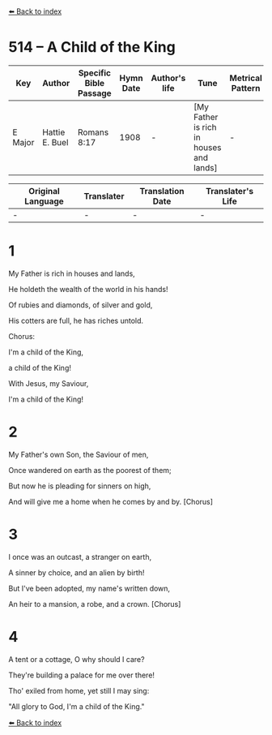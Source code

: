 [⬅️ Back to index](../README.md)

# 514 – A Child of the King

Key | Author   | Specific Bible Passage     |Hymn Date |Author's life |Tune |Metrical Pattern   |Composer/Source
-- | --------- | ---------------------------|----------|--------------|-----|-------------------|-------------  
E Major |Hattie E. Buel |Romans 8:17 |1908 |- |[My Father is rich in houses and lands] |- |Rev. John B. Sumner

Original Language | Translater | Translation Date   | Translater's Life  
----------------- | --------- | --------------------|-------------     
\- |- |- |-




# 1

My Father is rich in houses and lands,

He holdeth the wealth of the world in his hands!

Of rubies and diamonds, of silver and gold,

His cotters are full, he has riches untold.



Chorus:

I'm a child of the King,

a child of the King!

With Jesus, my Saviour,

I'm a child of the King!



# 2

My Father's own Son, the Saviour of men,

Once wandered on earth as the poorest of them;

But now he is pleading for sinners on high,

And will give me a home when he comes by and by.  [Chorus]



# 3

I once was an outcast, a stranger on earth,

A sinner by choice, and an alien by birth!

But I've been adopted, my name's written down,

An heir to a mansion, a robe, and a crown.  [Chorus]



# 4

A tent or a cottage, O why should I care?

They're building a palace for me over there!

Tho' exiled from home, yet still I may sing:

"All glory to God, I'm a child of the King."

[⬅️ Back to index](../README.md)
